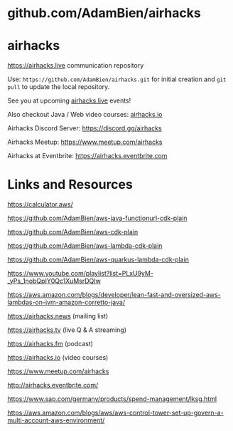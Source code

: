# github.com/AdamBien/airhacks
airhacks
========

https://airhacks.live communication repository

Use: `https://github.com/AdamBien/airhacks.git` for initial creation and `git pull` to update the local repository.

See you at upcoming [airhacks.live](https://airhacks.live) events! 

Also checkout Java / Web video courses: [airhacks.io](http://airhacks.io) 

Airhacks Discord Server: https://discord.gg/airhacks

Airhacks Meetup: https://www.meetup.com/airhacks

Airhacks at Eventbrite: https://airhacks.eventbrite.com




# Links and Resources

https://calculator.aws/

https://github.com/AdamBien/aws-java-functionurl-cdk-plain

https://github.com/AdamBien/aws-cdk-plain

https://github.com/AdamBien/aws-lambda-cdk-plain

https://github.com/AdamBien/aws-quarkus-lambda-cdk-plain

https://www.youtube.com/playlist?list=PLxU9yM-_yPs_1nobQpIY0Qc1XuMsrDQIw

https://aws.amazon.com/blogs/developer/lean-fast-and-oversized-aws-lambdas-on-jvm-amazon-corretto-java/

https://airhacks.news (mailing list)

https://airhacks.tv (live Q & A streaming)

https://airhacks.fm (podcast)

https://airhacks.io (video courses)

https://www.meetup.com/airhacks

http://airhacks.eventbrite.com/

https://www.sap.com/germany/products/spend-management/lksg.html



https://aws.amazon.com/blogs/aws/aws-control-tower-set-up-govern-a-multi-account-aws-environment/